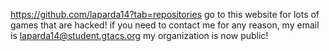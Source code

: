 https://github.com/laparda14?tab=repositories
go to this website for lots of games that are hacked!
if you need to contact me for any reason, my email is laparda14@student.gtacs.org
my organization is now public!
